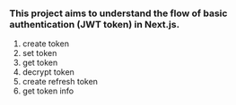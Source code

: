### This project aims to understand the flow of basic authentication (JWT token) in Next.js.

1. create token
2. set token
3. get token
4. decrypt token
5. create refresh token
6. get token info

